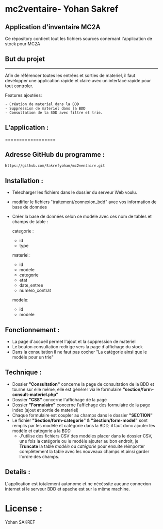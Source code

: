 # mc2ventaire- Yohan Sakref
Application d'inventaire MC2A
------------------------------

Ce répository contient tout les fichiers sources conernant l'application de stock pour MC2A


## But du projet
------------------------------
Afin de référencer toutes les entrées et sorties de materiel, il faut développer une application rapide et claire avec un interface rapide pour tout controler. 


Features ajoutées:

    - Création de materiel dans la BDD
    - Suppression de materiel dans la BDD
    - Consultation de la BDD avec filtre et trie.

## L'application :
==================

Adresse GitHub du programme :
-----------------------------
    https://github.com/Sakrefyohan/mc2ventaire.git

Installation :
------------
* Telecharger les fichiers dans le dossier du serveur Web voulu. 
* modifier le fichiers "traitement/connexion_bdd" avec vos information de base de données
* Créer la base de données selon ce modèle avec ces nom de tables et champs de table : 
    

    categorie : 
    - id
    - type
    
    materiel:
    - id	
    - modele	
    - categorie
    - etat
    - date_entree	
    - numero_contrat
    
    modele: 
    - id
    - modele

Fonctionnement :
-----------
* La page d'accueil permet l'ajout et la suppression de materiel   
* Le bouton consultation redirige vers la page d'affichage du stock
* Dans la consultation il ne faut pas cocher "La catégorie ainsi que le modèle pour un trie"

Technique :
-----------
* Dossier __"Consultation"__ concerne la page de consultation de la BDD et tourne sur elle même, elle est générer via le formulaire __"section/form-consult-materiel.php"__
* Dossier __"CSS"__ concerne l'affichage de la page
* Dossier __"Formulaire"__ concerne l'affichage des formulaire de la page index (ajout et sortie de materiel)
* Chaque formulaire est coupler au champs dans le dossier __"SECTION"__
* Le fichier __"Section/form-categorie"__ & __"Section/form-model"__ sont remplis par les modèle et catégorie dans la BDD, il faut donc ajouter les modèle et catégorie a la BDD
    * J'utilise des fichiers CSV des modèles placer dans le dossier CSV, une fois la catégorie ou le modèle ajouter au bon endroit, je __Truncate__ la table _modèle_ ou _catégorie_ pour ensuite réimporter complètement la table avec les nouveaux champs et ainsi garder l'ordre des champs.  



Details :
-----------
L'application est totalement autonome et ne nécéssite aucune connexion internet si le serveur BDD et apache est sur la même machine. 


License :
============
Yohan SAKREF
